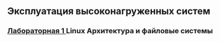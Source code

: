 ## Эксплуатация высоконагруженных систем

### [Лабораторная 1 ](docs/lab1.md) Linux Архитектура и файловые системы


